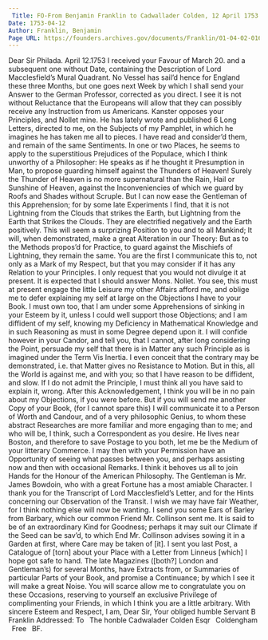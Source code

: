 ```yaml
---
 Title: FO-From Benjamin Franklin to Cadwallader Colden, 12 April 1753
Date: 1753-04-12
Author: Franklin, Benjamin
Page URL: https://founders.archives.gov/documents/Franklin/01-04-02-0167
---
```


Dear Sir
Philada. April 12.1753
I received your Favour of March 20. and a subsequent one without Date, containing the Description of Lord Macclesfield’s Mural Quadrant. No Vessel has sail’d hence for England these three Months, but one goes next Week by which I shall send your Answer to the German Professor, corrected as you direct.
I see it is not without Reluctance that the Europeans will allow that they can possibly receive any Instruction from us Americans. Kanster opposes your Principles, and Nollet mine. He has lately wrote and published 6 Long Letters, directed to me, on the Subjects of my Pamphlet, in which he imagines he has taken me all to pieces. I have read and consider’d them, and remain of the same Sentiments. In one or two Places, he seems to apply to the superstitious Prejudices of the Populace, which I think unworthy of a Philosopher: He speaks as if he thought it Presumption in Man, to propose guarding himself against the Thunders of Heaven! Surely the Thunder of Heaven is no more supernatural than the Rain, Hail or Sunshine of Heaven, against the Inconveniencies of which we guard by Roofs and Shades without Scruple.
But I can now ease the Gentleman of this Apprehension; for by some late Experiments I find, that it is not Lightning from the Clouds that strikes the Earth, but Lightning from the Earth that Strikes the Clouds. They are electrified negatively and the Earth positively. This will seem a surprizing Position to you and to all Mankind; It will, when demonstrated, make a great Alteration in our Theory: But as to the Methods propos’d for Practice, to guard against the Mischiefs of Lightning, they remain the same. You are the first I communicate this to, not only as a Mark of my Respect, but that you may consider if it has any Relation to your Principles. I only request that you would not divulge it at present.
It is expected that I should answer Mons. Nollet. You see, this must at present engage the little Leisure my other Affairs afford me, and oblige me to defer explaining my self at large on the Objections I have to your Book. I must own too, that I am under some Apprehensions of sinking in your Esteem by it, unless I could well support those Objections; and I am diffident of my self, knowing my Deficiency in Mathematical Knowledge and in such Reasoning as must in some Degree depend upon it. I will confide however in your Candor, and tell you, that I cannot, after long considering the Point, persuade my self that there is in Matter any such Principle as is imagined under the Term Vis Inertia. I even conceit that the contrary may be demonstrated, i.e. that Matter gives no Resistance to Motion. But in this, all the World is against me, and with you; so that I have reason to be diffident, and slow. If I do not admit the Principle, I must think all you have said to explain it, wrong. After this Acknowledgement, I think you will be in no pain about my Objections, if you were before. But if you will send me another Copy of your Book, (for I cannot spare this) I will communicate it to a Person of Worth and Candour, and of a very philosophic Genius, to whom these abstract Researches are more familiar and more engaging than to me; and who will be, I think, such a Correspondent as you desire. He lives near Boston, and therefore to save Postage to you both, let me be the Medium of your litterary Commerce. I may then with your Permission have an Opportunity of seeing what passes between you, and perhaps assisting now and then with occasional Remarks. I think it behoves us all to join Hands for the Honour of the American Philosophy. The Gentleman is Mr. James Bowdoin, who with a great Fortune has a most amiable Character.
I thank you for the Transcript of Lord Macclesfield’s Letter, and for the Hints concerning our Observation of the Transit. I wish we may have fair Weather, for I think nothing else will now be wanting.
I send you some Ears of Barley from Barbary, which our common Friend Mr. Collinson sent me. It is said to be of an extraordinary Kind for Goodness; perhaps it may suit our Climate if the Seed can be sav’d, to which End Mr. Collinson advises sowing it in a Garden at first, where Care may be taken of [it].
I sent you last Post, a Catalogue of [torn] about your Place with a Letter from Linneus [which] I hope got safe to hand. The late Magazines ([both?] London and Gentleman’s) for several Months, have Extracts from, or Summaries of particular Parts of your Book, and promise a Continuance; by which I see it will make a great Noise. You will scarce allow me to congratulate you on these Occasions, reserving to yourself an exclusive Privilege of complimenting your Friends, in which I think you are a little arbitrary.
With sincere Esteem and Respect, I am, Dear Sir, Your obliged humble Servant
B Franklin
 Addressed: To  The honble Cadwalader Colden Esqr  Coldengham  Free  BF.

